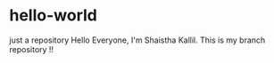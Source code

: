 # hello-world
just a repository
Hello Everyone, 
I'm Shaistha Kallil. This is my branch repository !!
